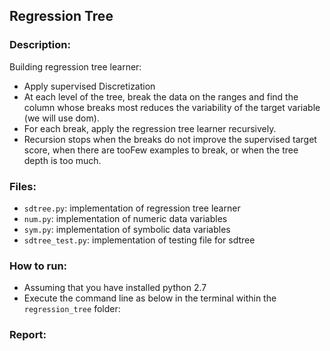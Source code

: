 ## Regression Tree

### Description:

Building regression tree learner: 
- Apply supervised Discretization
- At each level of the tree, break the data on the ranges and find the column whose breaks most reduces the variability of the target variable (we will use dom).
- For each break, apply the regression tree learner recursively.
- Recursion stops when the breaks do not improve the supervised target score, when there are tooFew examples to break, or when the tree depth is too much.


### Files:
- `sdtree.py`: implementation of regression tree learner
- `num.py`: implementation of numeric data variables 
- `sym.py`: implementation of symbolic data variables 
- `sdtree_test.py`: implementation of testing file for sdtree

### How to run:

- Assuming that you have installed python 2.7
- Execute the command line as below in the terminal within the `regression_tree` folder:


### Report:
